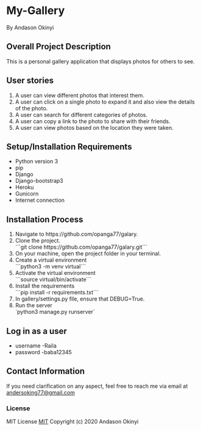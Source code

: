 # My-Gallery

By Andason Okinyi

## Overall Project Description
This is a personal gallery application that displays photos for others to see.

## User stories
<ol>
    <li>A user can view different photos that interest them.</li>
    <li>A user can click on a single photo to expand it and also view the details of the photo. </li>
    <li>A user can search for different categories of photos.</li>
    <li>A user can copy a link to the photo to share with their friends.</li>
    <li>A user can view photos based on the location they were taken.</li>

</ol>


## Setup/Installation Requirements
* Python version 3
* pip
* Django
* Django-bootstrap3
* Heroku
* Gunicorn
* Internet connection

## Installation Process
<ol>
    <li>Navigate to https://github.com/opanga77/galary.</li>
    <li>Clone the project.</li>
    ```git clone https://github.com/opanga77/galary.git```
    <li>On your machine, open the project folder in your terminal.</li>
    <li>Create a virtual environment</li>
    ```python3 -m venv virtual```
    <li>Activate the virtual environment</li>
    ```source virtual/bin/activate```
    <li>Install the requirements</li>
    ```pip install -r requirements.txt```
    <li>In gallery/settings.py file, ensure that DEBUG=True.</li>
    <li>Run the server</li>
    `python3 manage.py runserver`
</ol>

## Log in as a user
* username 
 -Raila
* password
-baba12345


## Contact Information
If you need clarification on any aspect, feel free to reach me via email at andersoking77@gmail.com

### License
MIT License [MIT](license.txt)
Copyright (c) 2020 Andason Okinyi
